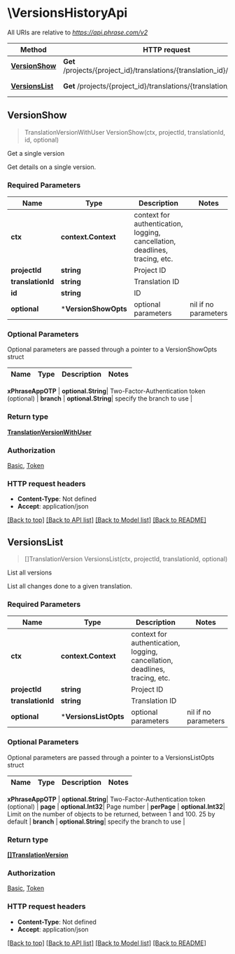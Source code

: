 # \VersionsHistoryApi

All URIs are relative to *https://api.phrase.com/v2*

Method | HTTP request | Description
------------- | ------------- | -------------
[**VersionShow**](VersionsHistoryApi.md#VersionShow) | **Get** /projects/{project_id}/translations/{translation_id}/versions/{id} | Get a single version
[**VersionsList**](VersionsHistoryApi.md#VersionsList) | **Get** /projects/{project_id}/translations/{translation_id}/versions | List all versions



## VersionShow

> TranslationVersionWithUser VersionShow(ctx, projectId, translationId, id, optional)

Get a single version

Get details on a single version.

### Required Parameters


Name | Type | Description  | Notes
------------- | ------------- | ------------- | -------------
**ctx** | **context.Context** | context for authentication, logging, cancellation, deadlines, tracing, etc.
**projectId** | **string**| Project ID | 
**translationId** | **string**| Translation ID | 
**id** | **string**| ID | 
 **optional** | ***VersionShowOpts** | optional parameters | nil if no parameters

### Optional Parameters

Optional parameters are passed through a pointer to a VersionShowOpts struct


Name | Type | Description  | Notes
------------- | ------------- | ------------- | -------------



 **xPhraseAppOTP** | **optional.String**| Two-Factor-Authentication token (optional) | 
 **branch** | **optional.String**| specify the branch to use | 

### Return type

[**TranslationVersionWithUser**](translation_version_with_user.md)

### Authorization

[Basic](../README.md#Basic), [Token](../README.md#Token)

### HTTP request headers

- **Content-Type**: Not defined
- **Accept**: application/json

[[Back to top]](#) [[Back to API list]](../README.md#documentation-for-api-endpoints)
[[Back to Model list]](../README.md#documentation-for-models)
[[Back to README]](../README.md)


## VersionsList

> []TranslationVersion VersionsList(ctx, projectId, translationId, optional)

List all versions

List all changes done to a given translation.

### Required Parameters


Name | Type | Description  | Notes
------------- | ------------- | ------------- | -------------
**ctx** | **context.Context** | context for authentication, logging, cancellation, deadlines, tracing, etc.
**projectId** | **string**| Project ID | 
**translationId** | **string**| Translation ID | 
 **optional** | ***VersionsListOpts** | optional parameters | nil if no parameters

### Optional Parameters

Optional parameters are passed through a pointer to a VersionsListOpts struct


Name | Type | Description  | Notes
------------- | ------------- | ------------- | -------------


 **xPhraseAppOTP** | **optional.String**| Two-Factor-Authentication token (optional) | 
 **page** | **optional.Int32**| Page number | 
 **perPage** | **optional.Int32**| Limit on the number of objects to be returned, between 1 and 100. 25 by default | 
 **branch** | **optional.String**| specify the branch to use | 

### Return type

[**[]TranslationVersion**](translation_version.md)

### Authorization

[Basic](../README.md#Basic), [Token](../README.md#Token)

### HTTP request headers

- **Content-Type**: Not defined
- **Accept**: application/json

[[Back to top]](#) [[Back to API list]](../README.md#documentation-for-api-endpoints)
[[Back to Model list]](../README.md#documentation-for-models)
[[Back to README]](../README.md)

